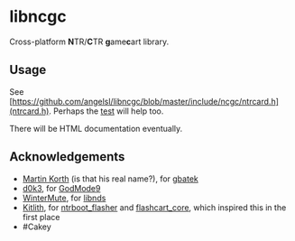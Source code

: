 # libncgc

Cross-platform <strong>N</strong>TR/<strong>C</strong>TR <strong>g</strong>ame<strong>c</strong>art library.

## Usage

See [https://github.com/angelsl/libncgc/blob/master/include/ncgc/ntrcard.h](ntrcard.h). Perhaps the [test](https://github.com/angelsl/libncgc/blob/master/test.c) will help too.

There will be HTML documentation eventually.

## Acknowledgements

* [Martin Korth](http://problemkaputt.de/) (is that his real name?), for [gbatek](http://problemkaputt.de/gbatek.htm)
* [d0k3](https://github.com/d0k3), for [GodMode9](https://github.com/d0k3/GodMode9)
* [WinterMute](https://github.com/WinterMute), for [libnds](https://github.com/devkitPro/libnds)
* [Kitlith](https://github.com/kitling), for [ntrboot_flasher](https://github.com/kitling/ntrboot_flasher) and [flashcart_core](https://github.com/kitling/flashcart_core), which inspired this in the first place
* #Cakey
